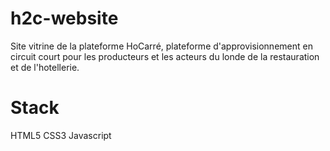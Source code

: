 # h2c-website
Site vitrine de la plateforme HoCarré, plateforme d'approvisionnement en circuit court pour les producteurs et les acteurs du londe de la restauration et de l'hotellerie. 

# Stack 
HTML5
CSS3
Javascript



